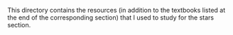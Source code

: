 This directory contains the resources (in addition to the textbooks listed at the end of the corresponding section) that I used to study for the stars section.
